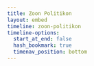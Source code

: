 ```yaml
---
title: Zoon Politikon
layout: embed
timeline: zoon-politikon
timeline-options: 
  start_at_end: false
  hash_bookmark: true
  timenav_position: bottom
---
```

